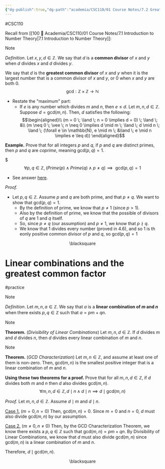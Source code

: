 ```yaml
---
{"dg-publish":true,"dg-path":"academia/CSC110/01 Course Notes/7.2 Greatest Common Divisor.md","permalink":"/academia/csc-110/01-course-notes/7-2-greatest-common-divisor/","created":"2023-10-21T22:46:20.201-04:00","updated":"2023-11-04T21:33:33.945-04:00"}
---
```


#CSC110 

Recall from [[100 📒 Academia/CSC110/01 Course Notes/7.1 Introduction to Number Theory\|7.1 Introduction to Number Theory]]:
> [!note] 
> *Definition*. Let $x,y,d \in \mathbb{Z}$. We say that $d$ is a **common divisor** of $x$ and $y$ when $d$ divides $x$ and $d$ divides $y$.

We say that $d$ is the **greatest common divisor** of $x$ and $y$ when it is the largest number that is a common divisor of $x$ and $y$, or $0$ when $x$ and $y$ are both $0$.
$$\text{gcd} : \mathbb{Z} \times \mathbb{Z} \rightarrow \mathbb{N}$$
- Restate the "maximum" part:
	- If $e$ is any number which divides $m$ and $n$, then $e \leq d$.
	Let $m,n,d \in \mathbb{Z}$.
	Suppose $d = \text{gcd}(m,n)$.
	Then, $d$ satisfies the following:
	$$\begin{aligned}\\ 
	(m = 0 \; \land \; n = 0 \implies d = 0) \;
	\land \; &\\
	(m \neq 0 \; \vee \; n \neq 0 \implies
	d \mid m \; \land \; 
	d \mid n \; \land \; 
	(\forall e \in \mathbb{N}, 
	e \mid m \; &\land \; 
	e \mid n \implies
	e \leq d))
	\end{aligned}$$

**Example.** Prove that for all integers $p$ and $q$, if $p$ and $q$ are distinct primes, then $p$ and $q$ are *coprime*, meaning $\text{gcd}(p,q) = 1$.

$$$\forall p, q \in \mathbb{Z}, \; (Prime(p) \land Prime(q) \land p \neq q) \implies \text{ gcd}(p,q) = 1$$

- See answer [here](https://www.teach.cs.toronto.edu/~csc110y/fall/notes/07-number-theory/02-greatest-common-divisor.html).

*Proof.*
- Let $p,q \in \mathbb{Z}$. Assume $p$ and $q$ are both prime, and that $p \neq q$. We want to show that $\text{gcd}(p, q) = 1$.
	- By the definition of prime, we know that $p \neq 1$ (since $p > 1$).
	- Also by the definition of prime, we know that the possible of divisors of $q$ are $1$ and $q$ itself.
	- So, since $p \neq q$ (our assumption) and $p \neq 1$, we know that $p \nmid q$.
	- We know that $1$ divides every number (proved in 4.6), and so 1 is th eonly positive common divisor of $p$ and $q$, so $\text{gcd}(p,q) = 1$

<div class="right-align"> <span class="math display">\blacksquare</span> </div>

# Linear combinations and the greatest common factor
#practice 

> [!note]
> *Definition*. Let $m,n,a \in \mathbb{Z}$. We say that $a$ is a **linear combination of $m$ and $n$** when there exists $p, q \in \mathbb{Z}$ such that $a = pm + qn$. 

> [!note]
> **Theorem.** (*Divisibility of Linear Combinations*)
> Let $m,n,d \in \mathbb{Z}$. If $d$ divides $m$ and $d$ divides $n$, then $d$ divides every linear combination of $m$ and $n$.

> [!note]
> **Theorem.** (*GCD Characterization*)
> Let $m,n \in \mathbb{Z}$, and assume at least one of them is non-zero. Then, $\text{gcd}(m,n)$ is the smallest positive integer that is a linear combination of $m$ and $n$.

**Using these two theorems for a proof.**
Prove that for all $m,n,d \in \mathbb{Z}$, if $d$ divides both $m$ and $n$ then $d$ also divides $\text{gcd}(m,n)$.
$$\forall m,n,d \in \mathbb{Z}, d \mid n \land d \mid n \implies d \mid \text{gcd}(m,n)$$

*Proof.*
Let $m,n,d \in \mathbb{Z}$.
Assume $d \mid m$ and $d \mid n$.

<u>Case 1.</u> ($m = 0, n = 0$)
Then, $\text{gcd}(m,n) = 0$.
Since $m = 0$ and $n = 0$, $d$ must also divide $\text{gcd}(m,n)$ by our assumption.

<u>Case 2.</u> ($m \neq 0, n \neq 0$)
Then, by the GCD Characterization Theorem, we know there exists a $p,q \in \mathbb{Z}$ such that $\text{gcd}(m,n) = pm + qn$. By Divisibility of Linear Combinations, we know that $d$ must also divide $\text{gcd}(m,n)$ since $\text{gcd}(m,n)$ is a linear combination of $m$ and $n$.

Therefore, $d \mid \text{gcd}(m,n)$. 
<div class="right-align"> <span class="math display">\blacksquare</span></div>
